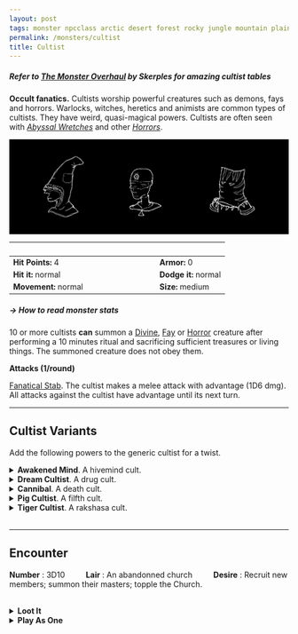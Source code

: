 ```yaml
---
layout: post
tags: monster npcclass arctic desert forest rocky jungle mountain plains swamp city sea underdark chaos cursed holy 
permalink: /monsters/cultist
title: Cultist
---
```


##### Refer to [The Monster Overhaul](https://coinsandscrolls.blogspot.com/2023/02/osr-monster-overhaul-megapost.html) by Skerples for amazing cultist tables

**Occult fanatics.** Cultists worship powerful creatures such as demons, fays and horrors. Warlocks, witches, heretics and animists are common types of cultists. They have weird, quasi-magical powers. Cultists are often seen with _[Abyssal Wretches](/monsters/abyssal-wretch)_ and other [_Horrors_](/list/monsters-aberration).

<img align="center" width=700px  src="/images/0025_Cultist.png"  style="border:0px solid black">


|  <span style="display: inline-block; width:250px"></span>  |  |
| -------- | --------|
| **Hit Points:** 4 | **Armor:** 0  |
| **Hit it:** normal | **Dodge it:** normal |
| **Movement:** normal      | **Size:** medium

##### <span class="tooltip" data-tooltip="Armor = damage reduction · · · Easy/Normal/Hard = roll above 10/15/20 to beat">→ How to read monster stats</span>

10 or more cultists **can** summon a [Divine](/list/monsters-celestial), [Fay](/list/monsters-fey) or [Horror](/list/monsters-aberration) creature after performing a 10 minutes ritual and sacrificing sufficient treasures or living things. The summoned creature does not obey them.

**Attacks (1/round)**

<ins>Fanatical Stab</ins>. The cultist makes a melee attack with advantage (1D6 dmg). All attacks against the cultist have advantage until its next turn.

---

## **Cultist Variants**

Add the following powers to the generic cultist for a twist.

<details markdown="1">
<summary><b>Awakened Mind</b>. A hivemind cult.</summary>
<ins>Psychic Command.</ins> Target creature must save or obey a 2-word command from the cultist. The command must be achievable in one immediate action.

<ins>Silent Obsecration.</ins> The cultist calls for 1D4 other cultists, which will arrive in 10 minutes.
</details>

<details markdown="1">
<summary><b>Dream Cultist</b>. A drug cult.</summary>
<ins>Hallucinogenic Dust.</ins> Two nearby creatures must save or be [confused](/2020/11/10/extra-rules/#conditions).
</details>

<details markdown="1">
<summary><b>Cannibal</b>. A death cult.</summary>

<ins>Rabid Bite.</ins> The cultist makes a melee attacks (1D4). The target must save or be affected by _[Ghoul Rabies](/monsters/ghoul)_.
</details>

<details markdown="1">
<summary><b>Pig Cultist</b>. A filfth cult.</summary>
Each creature adjacent to the cultist at the beginning of its turn must save or be [poisoned](/2020/11/10/extra-rules/#conditions) by its smell for 1 turn. A creature is immune to this ability for 24h after a successful save.
</details>

<details markdown="1">
<summary><b>Tiger Cultist</b>. A rakshasa cult.</summary>
The cultist's tattoos allow it to see in the dark, meld in shadows and pounce 20'.
</details>


<br>

---

## Encounter

**Number** : 3D10 <span style="display: inline-block; width:30px"></span>
**Lair** : An abandonned church <span style="display: inline-block; width:30px"></span>
**Desire** : Recruit new members; summon their masters; topple the Church.

<br>
<details markdown="1">
<summary style="font-weight: bold;">Loot It</summary>
Cults often hoard riches and artifacts of powers, but seldom give them to their members. Each cultist carries a Crooked Dagger, its vestments, and ...
 
1. Nothing
2. Nothing
3. A torch.
4. An occult trinket identifying membership to the cult.
5. A sinister mask.
6. A purse full of copper coins.
   
</details>
<details markdown="1">
<summary style="font-weight: bold;">Play As One</summary>
The [Diabolist](/class/magic-user/diabolist) character class might interest you.
</details>

<br>
